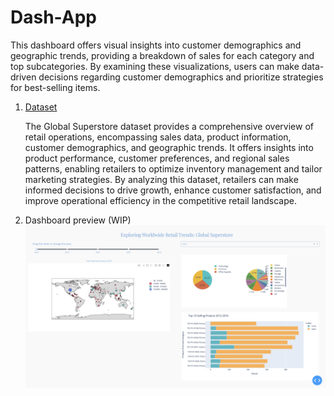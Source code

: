 # Dash-App

This dashboard offers visual insights into customer demographics and geographic trends, providing a breakdown of sales for each category and top subcategories. By examining these visualizations, users can make data-driven decisions regarding customer demographics and prioritize strategies for best-selling items.

1. [Dataset](https://www.kaggle.com/datasets/endofnight17j03/global-superstore)

    The Global Superstore dataset provides a comprehensive overview of retail operations, encompassing sales data, product information, customer demographics, and geographic trends. It offers insights into product performance, customer preferences, and regional sales patterns, enabling retailers to optimize inventory management and tailor marketing strategies. By analyzing this dataset, retailers can make informed decisions to drive growth, enhance customer satisfaction, and improve operational efficiency in the competitive retail landscape.

2. Dashboard preview (WIP)
![screenshot](screenshot.png)